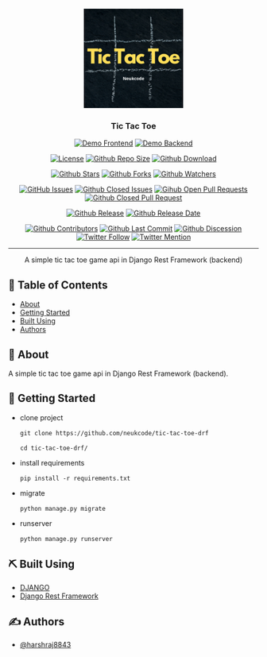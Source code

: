 <p align="center">
 <img width=200px height=200px src="project/logo.png" alt="Tic Tac Toe">
</p>

<h3 align="center">Tic Tac Toe</h3>

<div align="center">

[![Demo Frontend](https://img.shields.io/badge/Frontend_Demo-LIVE-blue)](https://neukcodedemo.web.app/tic-tac-toe) [![Demo Backend](https://img.shields.io/badge/Backend_Demo-LIVE-blue)](https://neukcodedemo.pythonanywhere.com/api/play/)

[![License](https://img.shields.io/github/license/neukcode/tic-tac-toe-drf)](https://github.com/neukcode/tic-tac-toe-drf/blob/master/LICENSE.md) [![Github Repo Size](https://img.shields.io/github/repo-size/neukcode/tic-tac-toe-drf)](https://github.com/neukcode/tic-tac-toe-drf) [![Github Download](https://img.shields.io/github/downloads/neukcode/tic-tac-toe-drf/total)](https://github.com/neukcode/tic-tac-toe-drf)

[![Github Stars](https://img.shields.io/github/stars/neukcode/tic-tac-toe-drf?style=social)](https://github.com/neukcode/tic-tac-toe-drf/stargazers) [![Github Forks](https://img.shields.io/github/forks/neukcode/tic-tac-toe-drf?style=social)](https://github.com/neukcode/tic-tac-toe-drf/network/members) [![Github Watchers](https://img.shields.io/github/watchers/neukcode/tic-tac-toe-drf?style=social)](https://github.com/neukcode/tic-tac-toe-drf/watchers)

[![GitHub Issues](https://img.shields.io/github/issues/neukcode/tic-tac-toe-drf)](https://github.com/neukcode/tic-tac-toe-drf/issues) [![Github Closed Issues](https://img.shields.io/github/issues-closed/neukcode/tic-tac-toe-drf)](https://github.com/neukcode/tic-tac-toe-drf/issues?q=is%3Aissue+is%3Aclosed) [![Gihub Open Pull Requests](https://img.shields.io/github/issues-pr/neukcode/tic-tac-toe-drf)](https://github.com/neukcode/tic-tac-toe-drf/pulls) [![Github Closed Pull Request](https://img.shields.io/github/issues-pr-closed/neukcode/tic-tac-toe-drf)](https://github.com/neukcode/tic-tac-toe-drf/pulls?q=is%3Apr+is%3Aclosed)

[![Github Release](https://img.shields.io/github/v/release/neukcode/tic-tac-toe-drf)](https://github.com/neukcode/tic-tac-toe-drf) [![Github Release Date](https://img.shields.io/github/release-date/neukcode/tic-tac-toe-drf)](https://github.com/neukcode/tic-tac-toe-drf)

[![Github Contributors](https://img.shields.io/github/contributors/neukcode/tic-tac-toe-drf)](https://github.com/neukcode/tic-tac-toe-drf/graphs/contributors) [![Github Last Commit](https://img.shields.io/github/last-commit/neukcode/tic-tac-toe-drf)](https://github.com/neukcode/tic-tac-toe-drf/graphs/commit-activity) [![Github Discession](https://img.shields.io/github/discussions/neukcode/tic-tac-toe-drf)](https://github.com/neukcode/tic-tac-toe-drf/discussions) [![Twitter Follow](https://img.shields.io/twitter/follow/neukcode?style=social&label=Follow)](https://twitter.com/neukcode?ref_src=twsrc%5Etfw) [![Twitter Mention](https://img.shields.io/twitter/url?label=%40Mention&style=social&url=https://twitter.com/neukcode)](https://twitter.com/intent/tweet?screen_name=neukcode&ref_src=twsrc%5Etfw)

</div>

---

<p align="center"> A simple tic tac toe game api in Django Rest Framework (backend)
    <br> 
</p>

## 📝 Table of Contents

- [About](#about)
- [Getting Started](#getting_started)
- [Built Using](#built_using)
- [Authors](#authors)

## 🧐 About <a name = "about"></a>

A simple tic tac toe game api in Django Rest Framework (backend).

## 🏁 Getting Started <a name = "getting_started"></a>

- clone project
  ```
  git clone https://github.com/neukcode/tic-tac-toe-drf
  ```
  ```
  cd tic-tac-toe-drf/
  ```
- install requirements
  ```
  pip install -r requirements.txt
  ```
- migrate
  ```
  python manage.py migrate
  ```
- runserver
  ```
  python manage.py runserver
  ```

## ⛏️ Built Using <a name = "built_using"></a>

- [DJANGO](https://www.djangoproject.com/)
- [Django Rest Framework](https://www.django-rest-framework.org/)

## ✍️ Authors <a name = "authors"></a>

- [@harshraj8843](https://github.com/harshraj8843)